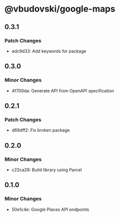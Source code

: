 # @vbudovski/google-maps

## 0.3.1

### Patch Changes

- adc9d33: Add keywords for package

## 0.3.0

### Minor Changes

- 4f700da: Generate API from OpenAPI specification

## 0.2.1

### Patch Changes

- d69dff2: Fix broken package

## 0.2.0

### Minor Changes

- c22ca28: Build library using Parcel

## 0.1.0

### Minor Changes

- 50e1c4e: Google Places API endpoints
